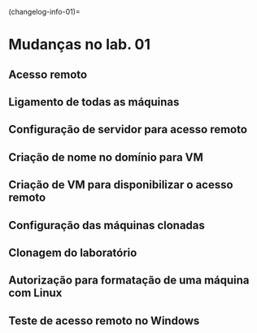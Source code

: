 (changelog-info-01)=

# Mudanças no lab. 01

## Acesso remoto

## Ligamento de todas as máquinas

## Configuração de servidor para acesso remoto

## Criação de nome no domínio para VM

## Criação de VM para disponibilizar o acesso remoto

## Configuração das máquinas clonadas

## Clonagem do laboratório

## Autorização para formatação de uma máquina com Linux

## Teste de acesso remoto no Windows